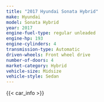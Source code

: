 ```yaml
---
title: "2017 Hyundai Sonata Hybrid"
make: Hyundai
model: Sonata Hybrid
year: 2017
engine-fuel-type: regular unleaded
engine-hp: 193
engine-cylinders: 4
transmission-type: Automatic
driven-wheels: Front wheel drive
number-of-doors: 4
market-category: Hybrid
vehicle-size: Midsize
vehicle-style: Sedan
---
```


{{< car_info >}}

